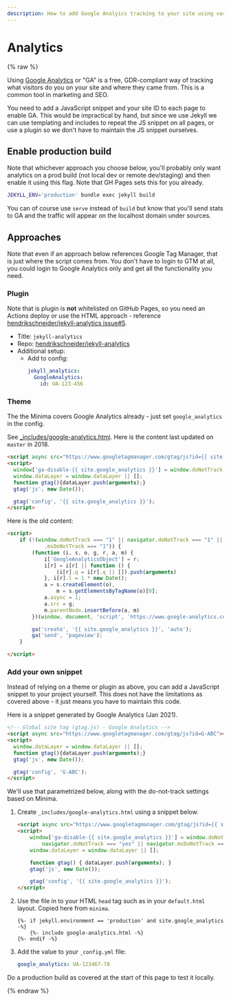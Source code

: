 ```yaml
---
description: How to add Google Analyics tracking to your site using various approaches
---
```

# Analytics


{% raw %}

Using [Google Analytics](https://analytics.google.com) or "GA" is a free, GDR-compliant way of tracking what visitors do you on your site and where they came from. This is a common tool in marketing and SEO.

You need to add a JavaScript snippet and your site ID to each page to enable GA. This would be impractical by hand, but since we use Jekyll we can use templating and includes to repeat the JS snippet on all pages, or use a plugin so we don't have to maintain the JS snippet ourselves.

## Enable production build

Note that whichever approach you choose below, you'll probably only want analytics on a prod build (not local dev or remote dev/staging) and then enable it using this flag. Note that GH Pages sets this for you already.

```sh
JEKYLL_ENV='production' bundle exec jekyll build
```

You can of course use `serve` instead of `build` but know that you'll send stats to GA and the traffic will appear on the localhost domain under sources.


## Approaches

Note that even if an approach below references Google Tag Manager, that is just where the script comes from. You don't have to login to GTM at all, you could login to Google Analytics only and get all the functionality you need.

### Plugin

Note that is plugin is **not** whitelisted on GitHub Pages, so you need an Actions deploy or use the HTML approach - reference [hendrikschneider/jekyll-analytics issue#5](https://github.com/hendrikschneider/jekyll-analytics/issues/5).

- Title: `jekyll-analytics`
- Repo: [hendrikschneider/jekyll-analytics](https://github.com/hendrikschneider/jekyll-analytics)
- Additional setup:
    - Add to config:
        ```yaml
        jekyll_analytics:
          GoogleAnalytics:
            id: UA-123-456
        ```

### Theme

The the Minima covers Google Analytics already - just set `google_analytics` in the config.

See [\_includes/google-analytics.html](https://github.com/jekyll/minima/blob/master/_includes/google-analytics.html). Here is the content last updated on `master` in 2018.

```html
<script async src="https://www.googletagmanager.com/gtag/js?id={{ site.google_analytics }}"></script>
<script>
  window['ga-disable-{{ site.google_analytics }}'] = window.doNotTrack === "1" || navigator.doNotTrack === "1" || navigator.doNotTrack === "yes" || navigator.msDoNotTrack === "1";
  window.dataLayer = window.dataLayer || [];
  function gtag(){dataLayer.push(arguments);}
  gtag('js', new Date());

  gtag('config', '{{ site.google_analytics }}');
</script>
```

Here is the old content:

```html
<script>
    if (!(window.doNotTrack === "1" || navigator.doNotTrack === "1" || navigator.doNotTrack === "yes" || navigator
            .msDoNotTrack === "1")) {
        (function (i, s, o, g, r, a, m) {
            i['GoogleAnalyticsObject'] = r;
            i[r] = i[r] || function () {
                (i[r].q = i[r].q || []).push(arguments)
            }, i[r].l = 1 * new Date();
            a = s.createElement(o),
                m = s.getElementsByTagName(o)[0];
            a.async = 1;
            a.src = g;
            m.parentNode.insertBefore(a, m)
        })(window, document, 'script', 'https://www.google-analytics.com/analytics.js', 'ga');

        ga('create', '{{ site.google_analytics }}', 'auto');
        ga('send', 'pageview');
    }

</script>
```


### Add your own snippet

Instead of relying on a theme or plugin as above, you can add a JavaScript snippet to your project yourself. This does not have the limitations as covered above - it just means you have to maintain this code.

Here is a snippet generated by Google Analytics (Jan 2021).

```html
<!-- Global site tag (gtag.js) - Google Analytics -->
<script async src="https://www.googletagmanager.com/gtag/js?id=G-ABC"></script>
<script>
  window.dataLayer = window.dataLayer || [];
  function gtag(){dataLayer.push(arguments);}
  gtag('js', new Date());

  gtag('config', 'G-ABC');
</script>
```

We'll use that parametrized below, along with the do-not-track settings based on Minima.

1. Create `_includes/google-analytics.html` using a snippet below.
    ```html
    <script async src="https://www.googletagmanager.com/gtag/js?id={{ site.google_analytics }}"></script>
    <script>
        window['ga-disable-{{ site.google_analytics }}'] = window.doNotTrack === "1" || navigator.doNotTrack === "1" ||
            navigator.doNotTrack === "yes" || navigator.msDoNotTrack === "1";
        window.dataLayer = window.dataLayer || [];

        function gtag() { dataLayer.push(arguments); }
        gtag('js', new Date());

        gtag('config', '{{ site.google_analytics }}');
    </script>
    ```
2. Use the file in to your HTML `head` tag such as in your `default.html` layout. Copied here from `minima`.
    ```liquid
    {%- if jekyll.environment == 'production' and site.google_analytics -%}
        {%- include google-analytics.html -%}
    {%- endif -%}
    ```
3. Add the value to your `_config.yml` file:
    ```yaml
    google_analytics: UA-123467-78
    ```


Do a production build as covered at the start of this page to test it locally.

{% endraw %}
